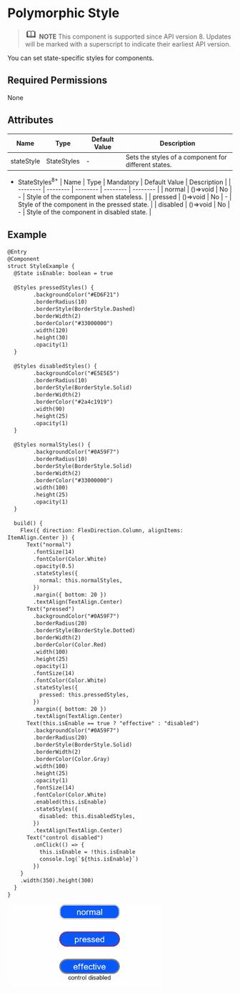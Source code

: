 # Polymorphic Style


> ![icon-note.gif](public_sys-resources/icon-note.gif) **NOTE**
> This component is supported since API version 8. Updates will be marked with a superscript to indicate their earliest API version.


You can set state-specific styles for components.


## Required Permissions

None


## Attributes

  | Name | Type | Default Value | Description | 
| -------- | -------- | -------- | -------- |
| stateStyle | StateStyles | - | Sets the styles of a component for different states. | 

- StateStyles<sup>8+</sup>
    | Name | Type | Mandatory | Default Value | Description | 
  | -------- | -------- | -------- | -------- | -------- |
  | normal | ()=&gt;void | No | - | Style of the component when stateless. | 
  | pressed | ()=&gt;void | No | - | Style of the component in the pressed state. | 
  | disabled | ()=&gt;void | No | - | Style of the component in disabled state. | 


## Example

  
```
@Entry
@Component
struct StyleExample {
  @State isEnable: boolean = true

  @Styles pressedStyles() {
        .backgroundColor("#ED6F21")
        .borderRadius(10)
        .borderStyle(BorderStyle.Dashed)
        .borderWidth(2)
        .borderColor("#33000000")
        .width(120)
        .height(30)
        .opacity(1)
  }

  @Styles disabledStyles() {
        .backgroundColor("#E5E5E5")
        .borderRadius(10)
        .borderStyle(BorderStyle.Solid)
        .borderWidth(2)
        .borderColor("#2a4c1919")
        .width(90)
        .height(25)
        .opacity(1)
  }

  @Styles normalStyles() {
        .backgroundColor("#0A59F7")
        .borderRadius(10)
        .borderStyle(BorderStyle.Solid)
        .borderWidth(2)
        .borderColor("#33000000")
        .width(100)
        .height(25)
        .opacity(1)
  }

  build() {
    Flex({ direction: FlexDirection.Column, alignItems: ItemAlign.Center }) {
      Text("normal")
        .fontSize(14)
        .fontColor(Color.White)
        .opacity(0.5)
        .stateStyles({
          normal: this.normalStyles,
        })
        .margin({ bottom: 20 })
        .textAlign(TextAlign.Center)
      Text("pressed")
        .backgroundColor("#0A59F7")
        .borderRadius(20)
        .borderStyle(BorderStyle.Dotted)
        .borderWidth(2)
        .borderColor(Color.Red)
        .width(100)
        .height(25)
        .opacity(1)
        .fontSize(14)
        .fontColor(Color.White)
        .stateStyles({
          pressed: this.pressedStyles,
        })
        .margin({ bottom: 20 })
        .textAlign(TextAlign.Center)
      Text(this.isEnable == true ? "effective" : "disabled")
        .backgroundColor("#0A59F7")
        .borderRadius(20)
        .borderStyle(BorderStyle.Solid)
        .borderWidth(2)
        .borderColor(Color.Gray)
        .width(100)
        .height(25)
        .opacity(1)
        .fontSize(14)
        .fontColor(Color.White)
        .enabled(this.isEnable)
        .stateStyles({
          disabled: this.disabledStyles,
        })
        .textAlign(TextAlign.Center)
      Text("control disabled")
        .onClick(() => {
          this.isEnable = !this.isEnable
          console.log(`${this.isEnable}`)
        })
    }
    .width(350).height(300)
  }
}
```

![en-us_image_0000001211898512](figures/en-us_image_0000001211898512.gif)
